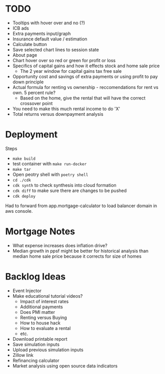 # TODO

- Tooltips with hover over and no (?)
- ICB ads
- Extra payments input/graph
- Insurance default value / estimation
- Calculate button
- Save selected chart lines to session state
- About page
- Chart hover over so red or green for profit or loss
- Specifics of capital gains and how it effects stock and home sale price
    - The 2 year window for capital gains tax free sale
- Opportunity cost and savings of extra payments or using profit to pay down principle
- Actual formula for renting vs ownership - reccomendations for rent vs own. 5 percent rule?
    - Based on the home, give the rental that will have the correct crossover point
- You need to make this much rental income to do 'X'
- Total returns versus downpayment analysis


# Deployment
Steps
- `make build`
- test container with `make run-docker`
- `make tar`
- Open peotry shell with `poetry shell`
- `cd ./cdk`
- `cdk synth` to check synthesis into cloud formation
- `cdk diff` to make sure there are changes to be pushed
- `cdk deploy`

Had to forward from app.mortgage-calculator to load balancer domain in aws console.

# Mortgage Notes
- What expense increases does inflation drive?
- Median growth in ppsf might be better for historical analysis than median home sale price because it corrects for size of homes

# Backlog Ideas
- Event Injector
- Make educational tutorial videos?
    - Impact of interest rates
    - Additional payments
    - Does PMI matter
    - Renting versus Buying
    - How to house hack
    - How to evaluate a rental
    - etc.
- Download printable report
- Save simulation inputs
- Upload previous simulation inputs
- Zillow link
- Refinancing calculator
- Market analysis using open source data indicators